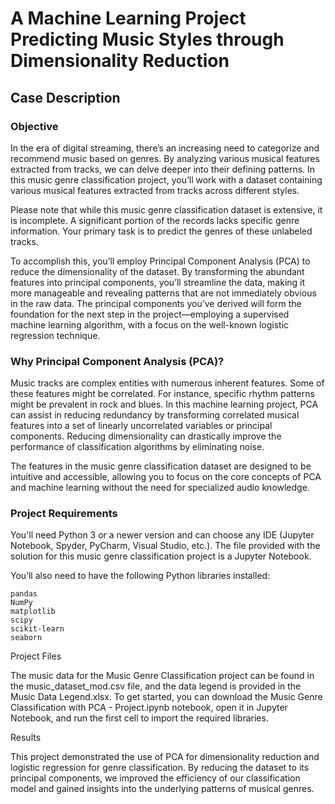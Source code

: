 # A Machine Learning Project Predicting Music Styles through Dimensionality Reduction
## Case Description
### Objective

In the era of digital streaming, there’s an increasing need to categorize and recommend music based on genres. By analyzing various musical features extracted from tracks, we can delve deeper into their defining patterns. In this music genre classification project, you’ll work with a dataset containing various musical features extracted from tracks across different styles.

Please note that while this music genre classification dataset is extensive, it is incomplete. A significant portion of the records lacks specific genre information. Your primary task is to predict the genres of these unlabeled tracks.

To accomplish this, you’ll employ Principal Component Analysis (PCA) to reduce the dimensionality of the dataset. By transforming the abundant features into principal components, you’ll streamline the data, making it more manageable and revealing patterns that are not immediately obvious in the raw data. The principal components you’ve derived will form the foundation for the next step in the project—employing a supervised machine learning algorithm, with a focus on the well-known logistic regression technique.

### Why Principal Component Analysis (PCA)?

Music tracks are complex entities with numerous inherent features. Some of these features might be correlated. For instance, specific rhythm patterns might be prevalent in rock and blues. In this machine learning project, PCA can assist in reducing redundancy by transforming correlated musical features into a set of linearly uncorrelated variables or principal components. Reducing dimensionality can drastically improve the performance of classification algorithms by eliminating noise.

The features in the music genre classification dataset are designed to be intuitive and accessible, allowing you to focus on the core concepts of PCA and machine learning without the need for specialized audio knowledge.

### Project Requirements

You'll need Python 3 or a newer version and can choose any IDE (Jupyter Notebook, Spyder, PyCharm, Visual Studio, etc.). The file provided with the solution for this music genre classification project is a Jupyter Notebook.

You’ll also need to have the following Python libraries installed:

    pandas
    NumPy
    matplotlib
    scipy
    scikit-learn
    seaborn

Project Files

The music data for the Music Genre Classification project can be found in the music_dataset_mod.csv file, and the data legend is provided in the Music Data Legend.xlsx. To get started, you can download the Music Genre Classification with PCA - Project.ipynb notebook, open it in Jupyter Notebook, and run the first cell to import the required libraries.

Results

This project demonstrated the use of PCA for dimensionality reduction and logistic regression for genre classification. By reducing the dataset to its principal components, we improved the efficiency of our classification model and gained insights into the underlying patterns of musical genres.
